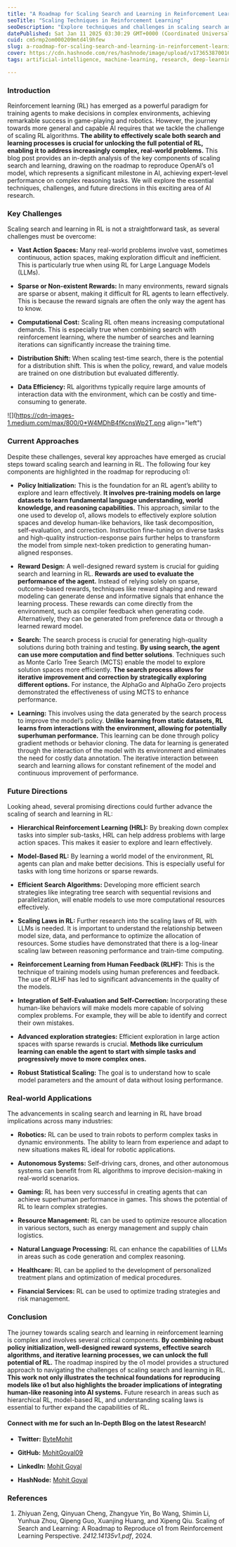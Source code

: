 ```yaml
---
title: "A Roadmap for Scaling Search and Learning in Reinforcement Learning"
seoTitle: "Scaling Techniques in Reinforcement Learning"
seoDescription: "Explore techniques and challenges in scaling search and learning in reinforcement learning to advance AI in complex environments"
datePublished: Sat Jan 11 2025 03:30:29 GMT+0000 (Coordinated Universal Time)
cuid: cm5rmp2om000209mtd4l9hfew
slug: a-roadmap-for-scaling-search-and-learning-in-reinforcement-learning
cover: https://cdn.hashnode.com/res/hashnode/image/upload/v1736538700165/5eceaee3-a591-4dde-a2c9-136ab66104d9.jpeg
tags: artificial-intelligence, machine-learning, research, deep-learning, reinforcement-learning, openai, chatgpt

---
```


### Introduction

Reinforcement learning (RL) has emerged as a powerful paradigm for training agents to make decisions in complex environments, achieving remarkable success in game-playing and robotics. However, the journey towards more general and capable AI requires that we tackle the challenge of scaling RL algorithms. **The ability to effectively scale both search and learning processes is crucial for unlocking the full potential of RL, enabling it to address increasingly complex, real-world problems.** This blog post provides an in-depth analysis of the key components of scaling search and learning, drawing on the roadmap to reproduce OpenAI’s o1 model, which represents a significant milestone in AI, achieving expert-level performance on complex reasoning tasks. We will explore the essential techniques, challenges, and future directions in this exciting area of AI research.

### Key Challenges

Scaling search and learning in RL is not a straightforward task, as several challenges must be overcome:

* **Vast Action Spaces:** Many real-world problems involve vast, sometimes continuous, action spaces, making exploration difficult and inefficient. This is particularly true when using RL for Large Language Models (LLMs).
    
* **Sparse or Non-existent Rewards:** In many environments, reward signals are sparse or absent, making it difficult for RL agents to learn effectively. This is because the reward signals are often the only way the agent has to know.
    
* **Computational Cost:** Scaling RL often means increasing computational demands. This is especially true when combining search with reinforcement learning, where the number of searches and learning iterations can significantly increase the training time.
    
* **Distribution Shift:** When scaling test-time search, there is the potential for a distribution shift. This is when the policy, reward, and value models are trained on one distribution but evaluated differently.
    
* **Data Efficiency:** RL algorithms typically require large amounts of interaction data with the environment, which can be costly and time-consuming to generate.
    

![](https://cdn-images-1.medium.com/max/800/0*W4MDhB4fKcnsWp2T.png align="left")

### Current Approaches

Despite these challenges, several key approaches have emerged as crucial steps toward scaling search and learning in RL. The following four key components are highlighted in the roadmap for reproducing o1:

* **Policy Initialization:** This is the foundation for an RL agent’s ability to explore and learn effectively. **It involves pre-training models on large datasets to learn fundamental language understanding, world knowledge, and reasoning capabilities.** This approach, similar to the one used to develop o1, allows models to effectively explore solution spaces and develop human-like behaviors, like task decomposition, self-evaluation, and correction. Instruction fine-tuning on diverse tasks and high-quality instruction-response pairs further helps to transform the model from simple next-token prediction to generating human-aligned responses.
    
* **Reward Design:** A well-designed reward system is crucial for guiding search and learning in RL. **Rewards are used to evaluate the performance of the agent.** Instead of relying solely on sparse, outcome-based rewards, techniques like reward shaping and reward modeling can generate dense and informative signals that enhance the learning process. These rewards can come directly from the environment, such as compiler feedback when generating code. Alternatively, they can be generated from preference data or through a learned reward model.
    
* **Search:** The search process is crucial for generating high-quality solutions during both training and testing. **By using search, the agent can use more computation and find better solutions**. Techniques such as Monte Carlo Tree Search (MCTS) enable the model to explore solution spaces more efficiently. **The search process allows for iterative improvement and correction by strategically exploring different options.** For instance, the AlphaGo and AlphaGo Zero projects demonstrated the effectiveness of using MCTS to enhance performance.
    
* **Learning:** This involves using the data generated by the search process to improve the model’s policy. **Unlike learning from static datasets, RL learns from interactions with the environment, allowing for potentially superhuman performance.** This learning can be done through policy gradient methods or behavior cloning. The data for learning is generated through the interaction of the model with its environment and eliminates the need for costly data annotation. The iterative interaction between search and learning allows for constant refinement of the model and continuous improvement of performance.
    

### Future Directions

Looking ahead, several promising directions could further advance the scaling of search and learning in RL:

* **Hierarchical Reinforcement Learning (HRL):** By breaking down complex tasks into simpler sub-tasks, HRL can help address problems with large action spaces. This makes it easier to explore and learn effectively.
    
* **Model-Based RL:** By learning a world model of the environment, RL agents can plan and make better decisions. This is especially useful for tasks with long time horizons or sparse rewards.
    
* **Efficient Search Algorithms:** Developing more efficient search strategies like integrating tree search with sequential revisions and parallelization, will enable models to use more computational resources effectively.
    
* **Scaling Laws in RL:** Further research into the scaling laws of RL with LLMs is needed. It is important to understand the relationship between model size, data, and performance to optimize the allocation of resources. Some studies have demonstrated that there is a log-linear scaling law between reasoning performance and train-time computing.
    
* **Reinforcement Learning from Human Feedback (RLHF):** This is the technique of training models using human preferences and feedback. The use of RLHF has led to significant advancements in the quality of the models.
    
* **Integration of Self-Evaluation and Self-Correction:** Incorporating these human-like behaviors will make models more capable of solving complex problems. For example, they will be able to identify and correct their own mistakes.
    
* **Advanced exploration strategies:** Efficient exploration in large action spaces with sparse rewards is crucial. **Methods like curriculum learning can enable the agent to start with simple tasks and progressively move to more complex ones.**
    
* **Robust Statistical Scaling:** The goal is to understand how to scale model parameters and the amount of data without losing performance.
    

### Real-world Applications

The advancements in scaling search and learning in RL have broad implications across many industries:

* **Robotics:** RL can be used to train robots to perform complex tasks in dynamic environments. The ability to learn from experience and adapt to new situations makes RL ideal for robotic applications.
    
* **Autonomous Systems:** Self-driving cars, drones, and other autonomous systems can benefit from RL algorithms to improve decision-making in real-world scenarios.
    
* **Gaming:** RL has been very successful in creating agents that can achieve superhuman performance in games. This shows the potential of RL to learn complex strategies.
    
* **Resource Management:** RL can be used to optimize resource allocation in various sectors, such as energy management and supply chain logistics.
    
* **Natural Language Processing:** RL can enhance the capabilities of LLMs in areas such as code generation and complex reasoning.
    
* **Healthcare:** RL can be applied to the development of personalized treatment plans and optimization of medical procedures.
    
* **Financial Services:** RL can be used to optimize trading strategies and risk management.
    

### Conclusion

The journey towards scaling search and learning in reinforcement learning is complex and involves several critical components. **By combining robust policy initialization, well-designed reward systems, effective search algorithms, and iterative learning processes, we can unlock the full potential of RL.** The roadmap inspired by the o1 model provides a structured approach to navigating the challenges of scaling search and learning in RL. **This work not only illustrates the technical foundations for reproducing models like o1 but also highlights the broader implications of integrating human-like reasoning into AI systems.** Future research in areas such as hierarchical RL, model-based RL, and understanding scaling laws is essential to further expand the capabilities of RL.

#### **Connect with me for such an In-Depth Blog on the latest Research!**

* **Twitter:** [ByteMohit](https://x.com/ByteMohit)
    
* **GitHub:** [MohitGoyal09](https://github.com/MohitGoyal09)
    
* **LinkedIn:** [Mohit Goyal](http://www.linkedin.com/in/mohit-goyal09)
    
* **HashNode:** [Mohit Goyal](https://hashnode.com/@Rockerleo098)
    

### References

1. Zhiyuan Zeng, Qinyuan Cheng, Zhangyue Yin, Bo Wang, Shimin Li, Yunhua Zhou, Qipeng Guo, Xuanjing Huang, and Xipeng Qiu. Scaling of Search and Learning: A Roadmap to Reproduce o1 from Reinforcement Learning Perspective. *2412.14135v1.pdf*, 2024.